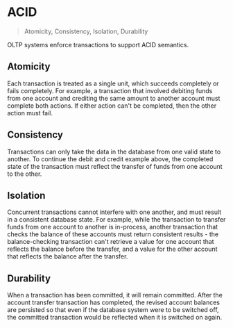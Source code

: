 # ACID

> Atomicity, Consistency, Isolation, Durability

OLTP systems enforce transactions to support ACID semantics.

## Atomicity

Each transaction is treated as a single unit, which succeeds completely or fails completely. For example, a transaction that involved debiting funds from one account and crediting the same amount to another account must complete both actions. If either action can't be completed, then the other action must fail.

## Consistency

Transactions can only take the data in the database from one valid state to another. To continue the debit and credit example above, the completed state of the transaction must reflect the transfer of funds from one account to the other.

## Isolation

Concurrent transactions cannot interfere with one another, and must result in a consistent database state. For example, while the transaction to transfer funds from one account to another is in-process, another transaction that checks the balance of these accounts must return consistent results - the balance-checking transaction can't retrieve a value for one account that reflects the balance before the transfer, and a value for the other account that reflects the balance after the transfer.

## Durability

When a transaction has been committed, it will remain committed. After the account transfer transaction has completed, the revised account balances are persisted so that even if the database system were to be switched off, the committed transaction would be reflected when it is switched on again.
